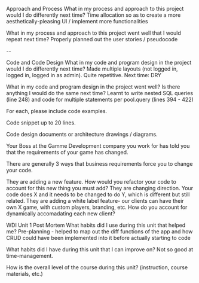 Approach and Process
What in my process and approach to this project would I do differently next time?
Time allocation so as to create a more aesthetically-pleasing UI / implement more functionalities

What in my process and approach to this project went well that I would repeat next time?
Properly planned out the user stories / pseudocode

--

Code and Code Design
What in my code and program design in the project would I do differently next time?
Made multiple layouts (not logged in, logged in, logged in as admin). Quite repetitive. Next time: DRY

What in my code and program design in the project went well? Is there anything I would do the same next time?
Learnt to write nested SQL queries (line 248) and code for multiple statements per pool.query (lines 394 - 422)

For each, please include code examples.

Code snippet up to 20 lines.

Code design documents or architecture drawings / diagrams.

Your Boss at the Gamme Development company you work for has told you that the requirements of your game has changed.

There are generally 3 ways that business requirements force you to change your code.

They are adding a new feature. How would you refactor your code to account for this new thing you must add?
They are changing direction. Your code does X and it needs to be changed to do Y, which is different but still related.
They are adding a white label feature- our clients can have their own X game, with custom players, branding, etc. How do you account for dynamically accomadating each new client?


WDI Unit 1 Post Mortem
What habits did I use during this unit that helped me?
Pre-planning - helped to map out the diff functions of the app and how CRUD could have been implemented into it before actually starting to code

What habits did I have during this unit that I can improve on?
Not so good at time-management.

How is the overall level of the course during this unit? (instruction, course materials, etc.)